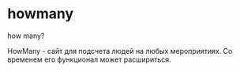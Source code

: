 # howmany
how many?

HowMany - сайт для подсчета людей на любых мероприятиях. Со временем его функционал может расшириться.
